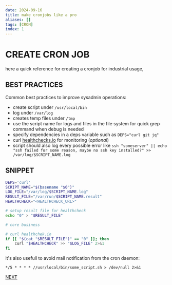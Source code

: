 ```yaml
---
date: 2024-09-16
title: make cronjobs like a pro
aliases: []
tags: [CRON]
index: 1
---
```


# CREATE CRON JOB

here a quick reference for creating a cronjob for industrial usage,

## BEST PRACTICES

Common best practices to improve sysadmin operations:

- create script under `/usr/local/bin`
- log under `/var/log`
- creates temp files under `/tmp`
- use the script name for logs and files in the file system for quick grep command when debug is needed
- specify dependencies in a deps variable such as `DEPS="curl git jq"`
- curl [healthchecks.io](https://healthchecks.io) for monitoring (*optional*)
- script should also log every possible error like `ssh "someserver" || echo "ssh failed for some reason, maybe no ssh key installed?" >> /var/log/$SCRIPT_NAME.log`

## SNIPPET

```bash
DEPS='curl'
SCRIPT_NAME="$(basename "$0")"
LOG_FILE="/var/log/$SCRIPT_NAME.log"
RESULT_FILE="/var/run/$SCRIPT_NAME.result"
HEALTHCHECK="<HEALTHCHECK_URL>"

# setup result file for healthcheck
echo "0" > "$RESULT_FILE"

# core business

# curl healthchek.io
if [[ "$(cat "$RESULT_FILE")" == "0" ]]; then
    curl "$HEALTHCHECK" >> "$LOG_FILE" 2>&1
fi
```

it's also usefull to avoid mail notification from the cron daemon:

```cron
*/5 * * * * //usr/local/bin/some_script.sh > /dev/null 2>&1
```

 [NEXT](pages/bash_automation/FIND.md)

